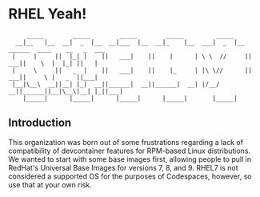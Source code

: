 # RHEL Yeah! 

```
     _____        _____        _____        _____         _____                                  
  __|__   |__  __|  _  |__  __|___  |__  __|_    |__  ___|  _  |__  ______  ____    __   _  ___  
 |     |     ||  |_| |    ||   ___|    ||    |      | \ \  //     ||   ___||    \  |  |_| ||   | 
 |     \     ||   _  |    ||   ___|    ||    |_     | |\ \//      ||   ___||     \ |   _  ||___| 
 |__|\__\  __||__| |_|  __||______|  __||______|  __| |/__/     __||______||__|\__\|__| |_||___| 
    |_____|      |_____|      |_____|      |_____|       |_____|                                 
```

## Introduction

This organization was born out of some frustrations regarding a lack of compatibility of devcontainer features for RPM-based Linux distributions. We wanted to start with some base images first, allowing people to pull in RedHat's Universal Base Images for versions 7, 8, and 9. RHEL7 is not considered a supported OS for the purposes of Codespaces, however, so use that at your own risk.
